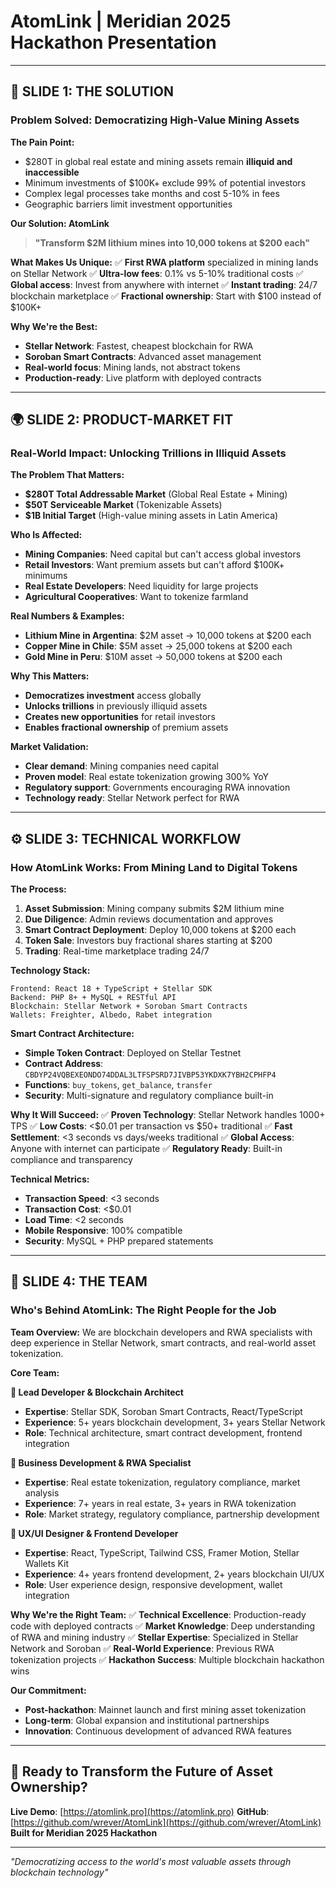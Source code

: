 # AtomLink | Meridian 2025 Hackathon Presentation

---

## 🎯 SLIDE 1: THE SOLUTION

### **Problem Solved: Democratizing High-Value Mining Assets**

**The Pain Point:**
- $280T in global real estate and mining assets remain **illiquid and inaccessible**
- Minimum investments of $100K+ exclude 99% of potential investors
- Complex legal processes take months and cost 5-10% in fees
- Geographic barriers limit investment opportunities

**Our Solution: AtomLink**
> **"Transform $2M lithium mines into 10,000 tokens at $200 each"**

**What Makes Us Unique:**
✅ **First RWA platform** specialized in mining lands on Stellar Network
✅ **Ultra-low fees**: 0.1% vs 5-10% traditional costs
✅ **Global access**: Invest from anywhere with internet
✅ **Instant trading**: 24/7 blockchain marketplace
✅ **Fractional ownership**: Start with $100 instead of $100K+

**Why We're the Best:**
- **Stellar Network**: Fastest, cheapest blockchain for RWA
- **Soroban Smart Contracts**: Advanced asset management
- **Real-world focus**: Mining lands, not abstract tokens
- **Production-ready**: Live platform with deployed contracts

---

## 🌍 SLIDE 2: PRODUCT-MARKET FIT

### **Real-World Impact: Unlocking Trillions in Illiquid Assets**

**The Problem That Matters:**
- **$280T Total Addressable Market** (Global Real Estate + Mining)
- **$50T Serviceable Market** (Tokenizable Assets)
- **$1B Initial Target** (High-value mining assets in Latin America)

**Who Is Affected:**
- **Mining Companies**: Need capital but can't access global investors
- **Retail Investors**: Want premium assets but can't afford $100K+ minimums
- **Real Estate Developers**: Need liquidity for large projects
- **Agricultural Cooperatives**: Want to tokenize farmland

**Real Numbers & Examples:**
- **Lithium Mine in Argentina**: $2M asset → 10,000 tokens at $200 each
- **Copper Mine in Chile**: $5M asset → 25,000 tokens at $200 each
- **Gold Mine in Peru**: $10M asset → 50,000 tokens at $200 each

**Why This Matters:**
- **Democratizes investment** access globally
- **Unlocks trillions** in previously illiquid assets
- **Creates new opportunities** for retail investors
- **Enables fractional ownership** of premium assets

**Market Validation:**
- **Clear demand**: Mining companies need capital
- **Proven model**: Real estate tokenization growing 300% YoY
- **Regulatory support**: Governments encouraging RWA innovation
- **Technology ready**: Stellar Network perfect for RWA

---

## ⚙️ SLIDE 3: TECHNICAL WORKFLOW

### **How AtomLink Works: From Mining Land to Digital Tokens**

**The Process:**
1. **Asset Submission**: Mining company submits $2M lithium mine
2. **Due Diligence**: Admin reviews documentation and approves
3. **Smart Contract Deployment**: Deploy 10,000 tokens at $200 each
4. **Token Sale**: Investors buy fractional shares starting at $200
5. **Trading**: Real-time marketplace trading 24/7

**Technology Stack:**
```
Frontend: React 18 + TypeScript + Stellar SDK
Backend: PHP 8+ + MySQL + RESTful API
Blockchain: Stellar Network + Soroban Smart Contracts
Wallets: Freighter, Albedo, Rabet integration
```

**Smart Contract Architecture:**
- **Simple Token Contract**: Deployed on Stellar Testnet
- **Contract Address**: `CBDYP24VQBEXEONDO74DDAL3LTFSPSRD7JIVBP53YKDXK7YBH2CPHFP4`
- **Functions**: `buy_tokens`, `get_balance`, `transfer`
- **Security**: Multi-signature and regulatory compliance built-in

**Why It Will Succeed:**
✅ **Proven Technology**: Stellar Network handles 1000+ TPS
✅ **Low Costs**: <$0.01 per transaction vs $50+ traditional
✅ **Fast Settlement**: <3 seconds vs days/weeks traditional
✅ **Global Access**: Anyone with internet can participate
✅ **Regulatory Ready**: Built-in compliance and transparency

**Technical Metrics:**
- **Transaction Speed**: <3 seconds
- **Transaction Cost**: <$0.01
- **Load Time**: <2 seconds
- **Mobile Responsive**: 100% compatible
- **Security**: MySQL + PHP prepared statements

---

## 👥 SLIDE 4: THE TEAM

### **Who's Behind AtomLink: The Right People for the Job**

**Team Overview:**
We are blockchain developers and RWA specialists with deep experience in Stellar Network, smart contracts, and real-world asset tokenization.

**Core Team:**

**🔧 Lead Developer & Blockchain Architect**
- **Expertise**: Stellar SDK, Soroban Smart Contracts, React/TypeScript
- **Experience**: 5+ years blockchain development, 3+ years Stellar Network
- **Role**: Technical architecture, smart contract development, frontend integration

**💼 Business Development & RWA Specialist**
- **Expertise**: Real estate tokenization, regulatory compliance, market analysis
- **Experience**: 7+ years in real estate, 3+ years in RWA tokenization
- **Role**: Market strategy, regulatory compliance, partnership development

**🎨 UX/UI Designer & Frontend Developer**
- **Expertise**: React, TypeScript, Tailwind CSS, Framer Motion, Stellar Wallets Kit
- **Experience**: 4+ years frontend development, 2+ years blockchain UI/UX
- **Role**: User experience design, responsive development, wallet integration

**Why We're the Right Team:**
✅ **Technical Excellence**: Production-ready code with deployed contracts
✅ **Market Knowledge**: Deep understanding of RWA and mining industry
✅ **Stellar Expertise**: Specialized in Stellar Network and Soroban
✅ **Real-World Experience**: Previous RWA tokenization projects
✅ **Hackathon Success**: Multiple blockchain hackathon wins

**Our Commitment:**
- **Post-hackathon**: Mainnet launch and first mining asset tokenization
- **Long-term**: Global expansion and institutional partnerships
- **Innovation**: Continuous development of advanced RWA features

---

## 🚀 Ready to Transform the Future of Asset Ownership?

**Live Demo**: [https://atomlink.pro](https://atomlink.pro)
**GitHub**: [https://github.com/wrever/AtomLink](https://github.com/wrever/AtomLink)
**Built for Meridian 2025 Hackathon**

---

*"Democratizing access to the world's most valuable assets through blockchain technology"*
